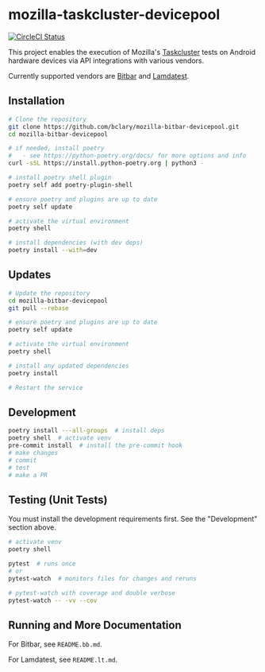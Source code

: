 # mozilla-taskcluster-devicepool

[![CircleCI Status](https://circleci.com/gh/mozilla-platform-ops/mozilla-bitbar-devicepool.svg?style=svg)](https://app.circleci.com/pipelines/github/mozilla-platform-ops/mozilla-bitbar-devicepool)


This project enables the execution of Mozilla's [Taskcluster](https://taskcluster.net/) tests on Android hardware devices via API integrations with various vendors.

Currently supported vendors are [Bitbar](https://bitbar.com/) and [Lamdatest](https://www.lambdatest.com/).

## Installation

```bash
# Clone the repository
git clone https://github.com/bclary/mozilla-bitbar-devicepool.git
cd mozilla-bitbar-devicepool

# if needed, install poetry
#   - see https://python-poetry.org/docs/ for more options and info
curl -sSL https://install.python-poetry.org | python3 -

# install poetry shell plugin
poetry self add poetry-plugin-shell

# ensure poetry and plugins are up to date
poetry self update

# activate the virtual environment
poetry shell

# install dependencies (with dev deps)
poetry install --with=dev

```

## Updates

```bash
# Update the repository
cd mozilla-bitbar-devicepool
git pull --rebase

# ensure poetry and plugins are up to date
poetry self update

# activate the virtual environment
poetry shell

# install any updated dependencies
poetry install

# Restart the service
```

## Development

```bash
poetry install ---all-groups  # install deps
poetry shell  # activate venv
pre-commit install  # install the pre-commit hook
# make changes
# commit
# test
# make a PR
```

## Testing (Unit Tests)

You must install the development requirements first.  See the "Development" section above.

```bash
# activate venv
poetry shell

pytest  # runs once
# or
pytest-watch  # monitors files for changes and reruns

# pytest-watch with coverage and double verbose
pytest-watch -- -vv --cov
```

## Running and More Documentation

For Bitbar, see `README.bb.md`.

For Lamdatest, see `README.lt.md`.
